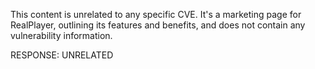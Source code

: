 This content is unrelated to any specific CVE. It's a marketing page for RealPlayer, outlining its features and benefits, and does not contain any vulnerability information.

RESPONSE: UNRELATED